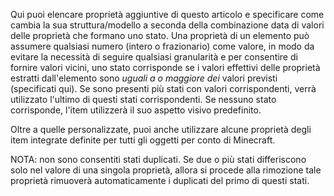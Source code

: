 Qui puoi elencare proprietà aggiuntive di questo articolo e specificare come cambia la sua struttura/modello a seconda della combinazione data di valori delle proprietà che formano uno stato. Una proprietà di un elemento può assumere qualsiasi numero (intero o frazionario) come valore, in modo da evitare la necessità di seguire qualsiasi granularità e per consentire di fornire valori vicini, uno stato corrisponde se i valori effettivi delle proprietà estratti dall'elemento sono _uguali a o maggiore dei_ valori previsti (specificati qui). Se sono presenti più stati con valori corrispondenti, verrà utilizzato l'ultimo di questi stati corrispondenti. Se nessuno stato corrisponde, l'item utilizzerà il suo aspetto visivo predefinito.

Oltre a quelle personalizzate, puoi anche utilizzare alcune proprietà degli item integrate definite per tutti gli oggetti per conto di Minecraft.

NOTA: non sono consentiti stati duplicati. Se due o più stati differiscono solo nel valore di una singola proprietà, allora si procede alla rimozione tale proprietà rimuoverà automaticamente i duplicati del primo di questi stati.